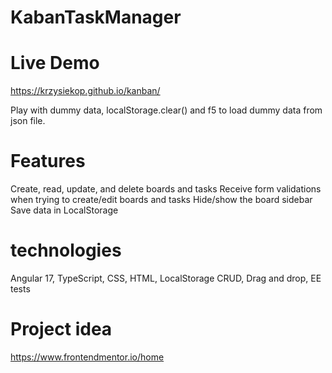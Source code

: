 # KabanTaskManager

# Live Demo
https://krzysiekop.github.io/kanban/

Play with dummy data, localStorage.clear() and f5 to load dummy data from json file.
# Features
Create, read, update, and delete boards and tasks
Receive form validations when trying to create/edit boards and tasks
Hide/show the board sidebar
Save data in LocalStorage

# technologies 
Angular 17, TypeScript, CSS, HTML, LocalStorage CRUD, Drag and drop, EE tests

# Project idea

https://www.frontendmentor.io/home